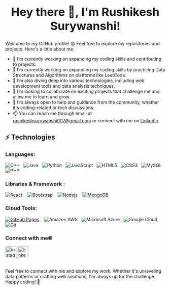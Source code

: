 
<!--
**rushikesh05/rushikesh05** is a ✨ _special_ ✨ repository because its `README.md` (this file) appears on your GitHub profile.

Here are some ideas to get you started:

- 🔭 I’m currently working on ...
- 🌱 I’m currently learning ...
- 👯 I’m looking to collaborate on ...
- 🤔 I’m looking for help with ...
- 💬 Ask me about ...
- 📫 How to reach me: ...
- 😄 Pronouns: ...
- ⚡ Fun fact: ...
-->

<div style="text-align: center;">
  <h1 style="font-size: 36px; font-weight: bold;">
    <span style="display: inline-block; animation: pulse 1.5s infinite;">Hey there 👋, I'm Rushikesh Surywanshi!</span>
  </h1>
</div>



Welcome to my GitHub profile! 😄 Feel free to explore my repositories and projects. Here's a little about me:

- 🔭 I’m currently working on expanding my coding skills and contributing to  projects.
- 🔭 I’m currently working on expanding my coding skills by practicing Data Structures and Algorithms on platforms like LeetCode.
- 🌱 I’m also diving deep into various technologies, including web development tools and data analysis techniques.
- 👯 I’m looking to collaborate on exciting projects that challenge me and allow me to learn and grow.
- 🤔 I’m always open to help and guidance from the community, whether it's coding-related or tech discussions.
- 📫 You can reach me through email at [rushikeshsurywanshi007@gmail.com](mailto:rushikeshsurywanshi007@gmail.com) or connect with me on [LinkedIn](https://www.linkedin.com/in/rushikesh-surywanshi/).


## ⚡ Technologies

### Languages:

![C++](https://img.shields.io/badge/-C++-00599C?style=flat-square&logo=c)&nbsp;&nbsp;
![Java](https://img.shields.io/badge/-Java-E34A86?style=flat-square&logo=openjdk)&nbsp;&nbsp;
![Python](https://img.shields.io/badge/-Python-black?style=flat-square&logo=Python)&nbsp;&nbsp;
![JavaScript](https://img.shields.io/badge/-JavaScript-black?style=flat-square&logo=javascript)&nbsp;&nbsp;
![HTML5](https://img.shields.io/badge/-HTML5-E34F26?style=flat-square&logo=html5&logoColor=white)&nbsp;&nbsp;
![CSS3](https://img.shields.io/badge/-CSS3-1572B6?style=flat-square&logo=css3)&nbsp;&nbsp;
![MySQL](https://img.shields.io/badge/-MySQL-black?style=flat-square&logo=mysql)&nbsp;&nbsp;
![PHP](https://img.shields.io/badge/-PHP-Gray?style=flat-square&logo=php)


### Libraries & Framework :

![React](https://img.shields.io/badge/-React-black?style=flat-square&logo=react) &nbsp;&nbsp;
![Bootstrap](https://img.shields.io/badge/-Bootstrap-563D7C?style=flat-square&logo=bootstrap) &nbsp;&nbsp;
![Nodejs](https://img.shields.io/badge/-Nodejs-black?style=flat-square&logo=Node.js) &nbsp;&nbsp;
<a href="#"><img alt="MongoDB" src ="https://img.shields.io/badge/MongoDB-%234ea94b.svg?logo=mongodb&logoColor=white"></a>

### Cloud Tools:

<a href="#"><img alt="GitHub Pages" src="https://img.shields.io/badge/GitHub%20Pages-%23327FC7.svg?logo=github&logoColor=white"></a> &nbsp;&nbsp;
![Amazon AWS](https://img.shields.io/badge/Amazon%20AWS-232F3E?style=flat-square&logo=amazon-aws)&nbsp;&nbsp;
![Microsoft Azure](https://img.shields.io/badge/Microsoft%20Azure-232F7E?style=flat-square&logo=microsoft-azure)&nbsp;&nbsp;
![Google Cloud](https://img.shields.io/badge/Google%20Cloud-black?style=flat-square&logo=google-cloud)&nbsp;&nbsp;
![Git](https://img.shields.io/badge/-Git-black?style=flat-square&logo=git)&nbsp;&nbsp;



### Connect with me🌐
<div align="left">

  <a href="https://www.instagram.com/thenameisrushi07/" target="_blank">
    <img src="https://img.shields.io/static/v1?message=Instagram&logo=instagram&label=&color=E4405F&logoColor=white&labelColor=&style=for-the-badge" height="35" alt="instagram logo"  />
  </a>
  <a href="rushikeshsurywanshi007@gmail.com" target="_blank">
  <a href="https://www.linkedin.com/in/rushikesh-surywanshi/" target="_blank">
    <img src="https://img.shields.io/static/v1?message=LinkedIn&logo=linkedin&label=&color=0077B5&logoColor=white&labelColor=&style=for-the-badge" height="35" alt="linkedin logo"  />
  </a>

</div>


<br>

  
Feel free to connect with me and explore my work. Whether it's unraveling data patterns or crafting web solutions, I'm always up for the challenge. Happy coding! 🚀



